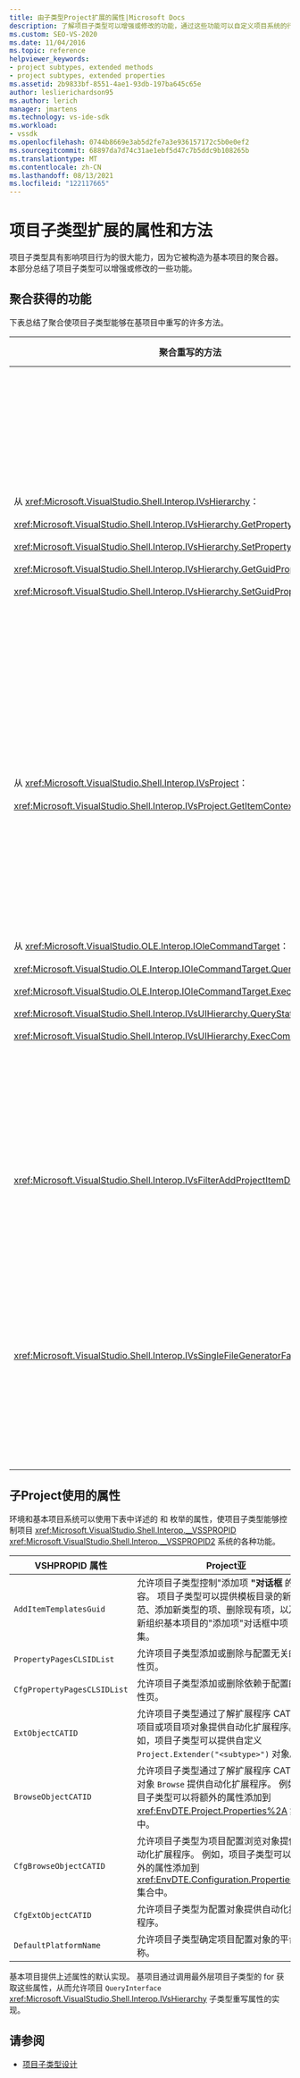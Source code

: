 ```yaml
---
title: 由子类型Project扩展的属性|Microsoft Docs
description: 了解项目子类型可以增强或修改的功能，通过这些功能可以自定义项目系统的行为Visual Studio。
ms.custom: SEO-VS-2020
ms.date: 11/04/2016
ms.topic: reference
helpviewer_keywords:
- project subtypes, extended methods
- project subtypes, extended properties
ms.assetid: 2b9833bf-8551-4ae1-93db-197ba645c65e
author: leslierichardson95
ms.author: lerich
manager: jmartens
ms.technology: vs-ide-sdk
ms.workload:
- vssdk
ms.openlocfilehash: 0744b8669e3ab5d2fe7a3e936157172c5b0e0ef2
ms.sourcegitcommit: 68897da7d74c31ae1ebf5d47c7b5ddc9b108265b
ms.translationtype: MT
ms.contentlocale: zh-CN
ms.lasthandoff: 08/13/2021
ms.locfileid: "122117665"
---
```

# <a name="properties-and-methods-extended-by-project-subtypes"></a>项目子类型扩展的属性和方法
项目子类型具有影响项目行为的很大能力，因为它被构造为基本项目的聚合器。 本部分总结了项目子类型可以增强或修改的一些功能。

## <a name="features-gained-by-aggregation"></a>聚合获得的功能
 下表总结了聚合使项目子类型能够在基项目中重写的许多方法。

|聚合重写的方法|Project亚|
|---------------------------------------|---------------------|
|从 <xref:Microsoft.VisualStudio.Shell.Interop.IVsHierarchy>：<br /><br /> <xref:Microsoft.VisualStudio.Shell.Interop.IVsHierarchy.GetProperty%2A><br /><br /> <xref:Microsoft.VisualStudio.Shell.Interop.IVsHierarchy.SetProperty%2A><br /><br /> <xref:Microsoft.VisualStudio.Shell.Interop.IVsHierarchy.GetGuidProperty%2A><br /><br /> <xref:Microsoft.VisualStudio.Shell.Interop.IVsHierarchy.SetGuidProperty%2A>|使项目子类型能够<br /><br /> - 更改项目节点的标题和图标。<br />- 完全重写项目 `Browse` 对象。<br />- 控制是否可以重命名项目。<br />- 控制排序顺序。<br />- 控制动态帮助的用户上下文。|
|从 <xref:Microsoft.VisualStudio.Shell.Interop.IVsProject>：<br /><br /> <xref:Microsoft.VisualStudio.Shell.Interop.IVsProject.GetItemContext%2A>|使项目子类型能够控制向设计器和编辑器提供哪些上下文服务。|
|从 <xref:Microsoft.VisualStudio.OLE.Interop.IOleCommandTarget>：<br /><br /> <xref:Microsoft.VisualStudio.OLE.Interop.IOleCommandTarget.QueryStatus%2A><br /><br /> <xref:Microsoft.VisualStudio.OLE.Interop.IOleCommandTarget.Exec%2A><br /><br /> <xref:Microsoft.VisualStudio.Shell.Interop.IVsUIHierarchy.QueryStatusCommand%2A><br /><br /> <xref:Microsoft.VisualStudio.Shell.Interop.IVsUIHierarchy.ExecCommand%2A>|使项目子类型能够<br /><br /> - 参与项目命令的命令路由。<br />- 添加、删除或禁用项目环境命令解决方案资源管理器活动命令。|
|<xref:Microsoft.VisualStudio.Shell.Interop.IVsFilterAddProjectItemDlg2>|使项目子类型能够筛选用户在"添加新项" **对话框中看到内容** 。|
|<xref:Microsoft.VisualStudio.Shell.Interop.IVsSingleFileGeneratorFactory>|使项目子类型能够<br /><br /> - 确定给定文件扩展名的默认生成器。<br />- 将人工可读生成器名称映射到 COM 对象。|

## <a name="properties-used-by-project-subtypes"></a>子Project使用的属性
 环境和基本项目系统可以使用下表中详述的 和 枚举的属性，使项目子类型能够控制项目 <xref:Microsoft.VisualStudio.Shell.Interop.__VSSPROPID> <xref:Microsoft.VisualStudio.Shell.Interop.__VSSPROPID2> 系统的各种功能。

|VSHPROPID 属性|Project亚|
|------------------------|---------------------|
|`AddItemTemplatesGuid`|允许项目子类型控制"添加项 **"对话框** 的内容。 项目子类型可以提供模板目录的新规范、添加新类型的项、删除现有项，以及重新组织基本项目的"添加项"对话框中项 **的** 子集。|
|`PropertyPagesCLSIDList`|允许项目子类型添加或删除与配置无关的属性页。|
|`CfgPropertyPagesCLSIDList`|允许项目子类型添加或删除依赖于配置的属性页。|
|`ExtObjectCATID`|允许项目子类型通过了解扩展程序 CATID 为项目或项目项对象提供自动化扩展程序。 例如，项目子类型可以提供自定义 `Project.Extender("<subtype>")` 对象。|
|`BrowseObjectCATID`|允许项目子类型通过了解扩展程序 CATID 为 对象 `Browse` 提供自动化扩展程序。 例如，项目子类型可以将额外的属性添加到 <xref:EnvDTE.Project.Properties%2A> 集合中。|
|`CfgBrowseObjectCATID`|允许项目子类型为项目配置浏览对象提供自动化扩展程序。 例如，项目子类型可以将额外的属性添加到 <xref:EnvDTE.Configuration.Properties%2A> 集合中。|
|`CfgExtObjectCATID`|允许项目子类型为配置对象提供自动化扩展程序。|
|`DefaultPlatformName`|允许项目子类型确定项目配置对象的平台名称。|

 基本项目提供上述属性的默认实现。 基项目通过调用最外层项目子类型的 for 获取这些属性，从而允许项目 `QueryInterface` <xref:Microsoft.VisualStudio.Shell.Interop.IVsHierarchy> 子类型重写属性的实现。

## <a name="see-also"></a>请参阅
- [项目子类型设计](../../extensibility/internals/project-subtypes-design.md)
